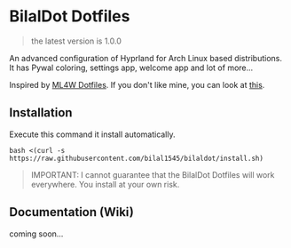 # BilalDot Dotfiles
> the latest version is 1.0.0

An advanced configuration of Hyprland for Arch Linux based distributions. It has Pywal coloring, settings app, welcome app and lot of more...

Inspired by [ML4W Dotfiles](https://github.com/mylinuxforwork/dotfiles/tree/main). If you don't like mine, you can look at [this](https://github.com/mylinuxforwork/dotfiles/tree/main).

## Installation
Execute this command it install automatically.
```shell
bash <(curl -s https://raw.githubusercontent.com/bilal1545/bilaldot/install.sh)
```

> IMPORTANT: I cannot guarantee that the BilalDot Dotfiles will work everywhere. You install at your own risk.

## Documentation (Wiki)
coming soon...
